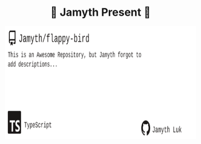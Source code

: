 <!-- built at 8/29/2024, 7:13:01 PM -->
<h1 align="center">
🎉 Jamyth Present 🎉
</h1>
<p align="center">
    <a href="https://github.com/Jamyth/flappy-bird">
        <img width="1000" height="300" src="./readme.svg" />
    </a>
</p>
